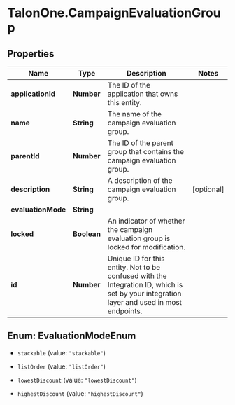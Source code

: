 # TalonOne.CampaignEvaluationGroup

## Properties

Name | Type | Description | Notes
------------ | ------------- | ------------- | -------------
**applicationId** | **Number** | The ID of the application that owns this entity. | 
**name** | **String** | The name of the campaign evaluation group. | 
**parentId** | **Number** | The ID of the parent group that contains the campaign evaluation group. | 
**description** | **String** | A description of the campaign evaluation group. | [optional] 
**evaluationMode** | **String** |  | 
**locked** | **Boolean** | An indicator of whether the campaign evaluation group is locked for modification. | 
**id** | **Number** | Unique ID for this entity. Not to be confused with the Integration ID, which is set by your integration layer and used in most endpoints. | 



## Enum: EvaluationModeEnum


* `stackable` (value: `"stackable"`)

* `listOrder` (value: `"listOrder"`)

* `lowestDiscount` (value: `"lowestDiscount"`)

* `highestDiscount` (value: `"highestDiscount"`)




